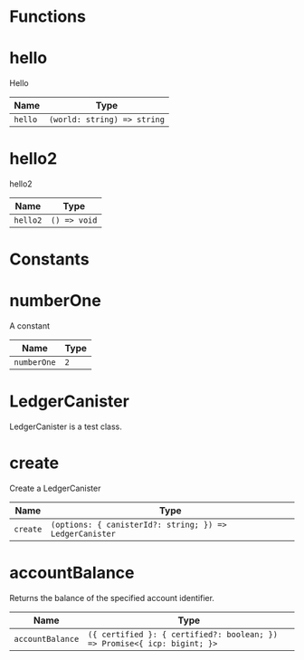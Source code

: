 # Functions

# hello

Hello

| Name | Type |
| ---------- | ---------- |
| `hello` | `(world: string) => string` |

# hello2

hello2

| Name | Type |
| ---------- | ---------- |
| `hello2` | `() => void` |


# Constants

# numberOne

A constant

| Name | Type |
| ---------- | ---------- |
| `numberOne` | `2` |


# LedgerCanister

LedgerCanister is a test class.

# create

Create a LedgerCanister

| Name | Type |
| ---------- | ---------- |
| `create` | `(options: { canisterId?: string; }) => LedgerCanister` |

# accountBalance

Returns the balance of the specified account identifier.

| Name | Type |
| ---------- | ---------- |
| `accountBalance` | `({ certified }: { certified?: boolean; }) => Promise<{ icp: bigint; }>` |

